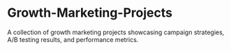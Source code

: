 # Growth-Marketing-Projects
A collection of growth marketing projects showcasing campaign strategies, A/B testing results, and performance metrics.
